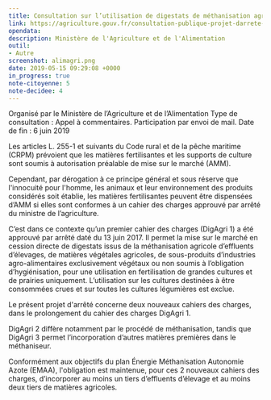 ```yaml
---
title: Consultation sur l’utilisation de digestats de méthanisation agricoles en tant que matières fertilisantes
link: https://agriculture.gouv.fr/consultation-publique-projet-darrete-approuvant-deux-cahiers-des-charges-pour-la-mise-sur-le-marche
opendata: 
description: Ministère de l'Agriculture et de l'Alimentation
outil:
- Autre
screenshot: alimagri.png
date: 2019-05-15 09:29:08 +0000
in_progress: true
note-citoyenne: 5
note-decidee: 4
---
```


Organisé par le Ministère de l’Agriculture et de l’Alimentation Type de consultation : Appel à commentaires. Participation par envoi de mail.
Date de fin : 6 juin 2019


Les articles L. 255-1 et suivants du Code rural et de la pêche maritime (CRPM) prévoient que les matières fertilisantes et les supports de culture sont soumis à autorisation préalable de mise sur le marché (AMM).

Cependant, par dérogation à ce principe général et sous réserve que l'innocuité pour l'homme, les animaux et leur environnement des produits considérés soit établie, les matières fertilisantes peuvent être dispensées d’AMM si elles sont conformes à un cahier des charges approuvé par arrêté du ministre de l’agriculture.

C’est dans ce contexte qu’un premier cahier des charges (DigAgri 1) a été approuvé par arrêté daté du 13 juin 2017. Il permet la mise sur le marché en cession directe de digestats issus de la méthanisation agricole d’effluents d’élevages, de matières végétales agricoles, de sous-produits d’industries agro-alimentaires exclusivement végétaux ou non soumis à l’obligation d’hygiénisation, pour une utilisation en fertilisation de grandes cultures et de prairies uniquement. L’utilisation sur les cultures destinées à être consommées crues et sur toutes les cultures légumières est exclue.


Le présent projet d'arrêté concerne deux nouveaux cahiers des charges, dans le prolongement du cahier des charges DigAgri 1.

DigAgri 2 diffère notamment par le procédé de méthanisation, tandis que DigAgri 3 permet l’incorporation d’autres matières premières dans le méthaniseur.

Conformément aux objectifs du plan Énergie Méthanisation Autonomie Azote (EMAA), l'obligation est maintenue, pour ces 2 nouveaux cahiers des charges, d’incorporer au moins un tiers d’effluents d’élevage et au moins deux tiers de matières agricoles.